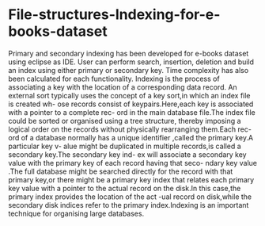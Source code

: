# File-structures-Indexing-for-e-books-dataset
Primary and secondary indexing has been developed for e-books dataset using eclipse as IDE. User can perform search, insertion, deletion and build an index using either primary or secondary key. Time complexity has also been calculated for each functionality.
Indexing  is the process of associating a key with the location of a corresponding data record.
An external sort typically uses the concept of  a  key sort,in which an index file is created wh-
ose  records consist of  keypairs.Here,each key is associated with a pointer to a  complete rec-
ord in the main database file.The index file could be sorted or organised using a tree structure,
thereby imposing a logical order on the records without physically rearranging them.Each rec-
ord of  a database  normally has a unique identifier ,called the primary key.A particular key v-
alue might be duplicated in multiple records,is called a secondary key.The secondary key ind-
ex will associate a secondary key value with the primary key of each record having that  seco-
ndary  key value .The full database might be searched directly for the record with that primary
key,or there might be a primary key index that relates each primary key value with  a   pointer
to the actual record on the disk.In this case,the primary index  provides the location of the act
-ual  record on disk,while the secondary disk indices refer to the primary index.Indexing is an
important technique for organising large databases. 
           


